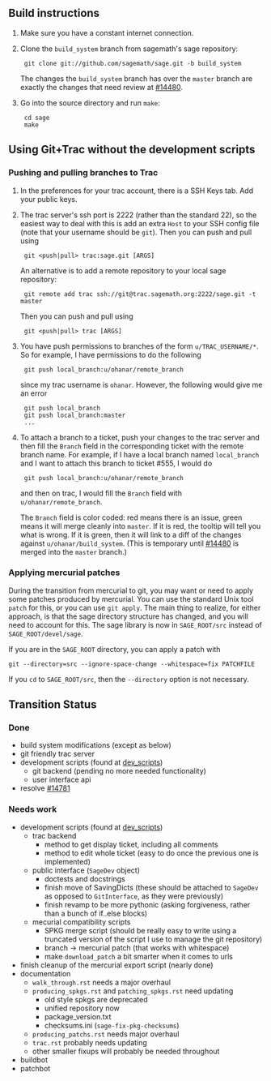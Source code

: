 ## Build instructions

1. Make sure you have a constant internet connection.
1. Clone the `build_system` branch from sagemath's sage repository:

        git clone git://github.com/sagemath/sage.git -b build_system

   The changes the `build_system` branch has over the `master` branch
   are exactly the changes that need review at [#14480](http://trac.sagemath.org/14480).

1. Go into the source directory and run `make`:

        cd sage
        make

## Using Git+Trac without the development scripts


### Pushing and pulling branches to Trac

1. In the preferences for your trac account, there is a SSH Keys tab. Add your public keys.

1. The trac server's ssh port is 2222 (rather than the standard 22), so
   the easiest way to deal with this is add an extra `Host` to your SSH config file (note
   that your username should be `git`). Then you can push and pull using

        git <push|pull> trac:sage.git [ARGS]

   An alternative is to add a remote repository to your local sage repository:

        git remote add trac ssh://git@trac.sagemath.org:2222/sage.git -t master

   Then you can push and pull using

        git <push|pull> trac [ARGS]

1. You have push permissions to branches of the form `u/TRAC_USERNAME/*`. So for
   example, I have permissions to do the following

        git push local_branch:u/ohanar/remote_branch

   since my trac username is `ohanar`. However, the following would give me an error

        git push local_branch
        git push local_branch:master
        ...

1. To attach a branch to a ticket, push your changes to the trac server and
   then fill the `Branch` field in the corresponding ticket with the remote branch
   name. For example, if I have a local branch named `local_branch` and I want to
   attach this branch to ticket #555, I would do

        git push local_branch:u/ohanar/remote_branch

   and then on trac, I would fill the `Branch` field with `u/ohanar/remote_branch`.

   The `Branch` field is color coded: red means there is an issue, green means it will
   merge cleanly into `master`. If it is red, the tooltip will tell you what is wrong.
   If it is green, then it will link to a diff of the changes against
   `u/ohanar/build_system`. (This is temporary until
   [#14480](http://trac.sagemath.org/14480) is merged into the `master` branch.)


### Applying mercurial patches

During the transition from mercurial to git, you may want or need to apply some patches produced by mercurial.  You can use the standard Unix tool `patch` for this, or you can use `git apply`.  The main thing to realize, for either approach, is that the sage directory structure has changed, and you will need to account for this.  The sage library is now in `SAGE_ROOT/src` instead of `SAGE_ROOT/devel/sage`.

If you are in the `SAGE_ROOT` directory, you can apply a patch with

    git --directory=src --ignore-space-change --whitespace=fix PATCHFILE

If you `cd` to `SAGE_ROOT/src`, then the `--directory` option is not necessary.

## Transition Status

### Done

- build system modifications (except as below)
- git friendly trac server
- development scripts (found at [dev_scripts](https://github.com/ohanar/sage/tree/dev_scripts))
    * git backend (pending no more needed functionality)
    * user interface api
- resolve [#14781](http://trac.sagemath.org/14781)

### Needs work

- development scripts (found at [dev_scripts](https://github.com/ohanar/sage/tree/dev_scripts))
    * trac backend
        + method to get display ticket, including all comments
        + method to edit whole ticket (easy to do once the previous one is implemented)
    * public interface (`SageDev` object)
        + doctests and docstrings
        + finish move of SavingDicts (these should be attached to `SageDev` as opposed to `GitInterface`, as they were previously)
        + finish revamp to be more pythonic (asking forgiveness, rather than a bunch of if..else blocks)
    * mecurial compatibility scripts
        + SPKG merge script (should be really easy to write using a truncated version of the script I use to manage the git repository)
        + branch -> mercurial patch (that works with whitespace)
        + make `download_patch` a bit smarter when it comes to urls
- finish cleanup of the mercurial export script (nearly done)
- documentation
    * `walk_through.rst` needs a major overhaul
    * `producing_spkgs.rst` and `patching_spkgs.rst` need updating
        + old style spkgs are deprecated
        + unified repository now
        + package_version.txt
        + checksums.ini (`sage-fix-pkg-checksums`)
    * `producing_patchs.rst` needs major overhaul
    * `trac.rst` probably needs updating
    * other smaller fixups will probably be needed throughout
- buildbot
- patchbot
